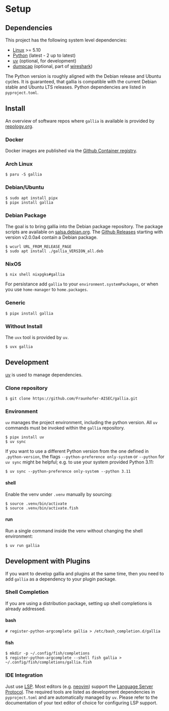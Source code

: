 <!--
SPDX-FileCopyrightText: AISEC Pentesting Team

SPDX-License-Identifier: CC0-1.0
-->

# Setup
## Dependencies

This project has the following system level dependencies:

* [Linux](https://kernel.org) >= 5.10
* [Python](https://python.org) (latest - 2 up to latest)
* [uv](https://docs.astral.sh/uv/) (optional, for development)
* [dumpcap](https://www.wireshark.org/docs/man-pages/dumpcap.html) (optional, part of [wireshark](https://www.wireshark.org/))

The Python version is roughly aligned with the Debian release and Ubuntu cycles.
It is guaranteed, that gallia is compatible with the current Debian stable and Ubuntu LTS releases.
Python dependencies are listed in `pyproject.toml`.

## Install

An overview of software repos where `gallia` is available is provided by [repology.org](https://repology.org/project/gallia/versions).

### Docker

Docker images are published via the [Github Container registry](https://github.com/Fraunhofer-AISEC/gallia/pkgs/container/gallia).

### Arch Linux 

``` shell-session
$ paru -S gallia
```

### Debian/Ubuntu

``` shell-session
$ sudo apt install pipx
$ pipx install gallia
```

### Debian Package

The goal is to bring gallia into the Debian package repository.
The package scripts are available on [salsa.debian.org](https://salsa.debian.org/rumpelsepp/gallia).
The [Github Releases](https://github.com/Fraunhofer-AISEC/gallia/releases) starting with version v2.0.0a4 contain a Debian package.

``` shell-session
$ wcurl URL_FROM_RELEASE_PAGE
$ sudo apt install ./gallia_VERSION_all.deb
```

### NixOS

``` shell-session
$ nix shell nixpgks#gallia
```

For persistance add `gallia` to your `environment.systemPackages`, or when you use `home-manager` to `home.packages`.

### Generic

``` shell-session
$ pipx install gallia
```

### Without Install

The `uvx` tool is provided by `uv`.

``` shell-session
$ uvx gallia
```

## Development

[uv](https://docs.astral.sh/uv/) is used to manage dependencies.

### Clone repository

```shell-session
$ git clone https://github.com/Fraunhofer-AISEC/gallia.git
```

### Environment 

`uv` manages the project environment, including the python version.
All `uv` commands must be invoked within the `gallia` repository.

```shell-session
$ pipx install uv
$ uv sync
```

If you want to use a different Python version from the one defined in `.python-version`, the flags `--python-preference only-system` or `--python` for `uv sync` might be helpful; e.g. to use your system provided Python 3.11:

```shell-session
$ uv sync --python-preference only-system --python 3.11
```

#### shell

Enable the venv under `.venv` manually by sourcing:

``` shell-session
$ source .venv/bin/activate
$ source .venv/bin/activate.fish
```

#### run

Run a single command inside the venv without changing the shell environment:

```shell-session
$ uv run gallia
```

## Development with Plugins

If you want to develop gallia and plugins at the same time, then you need to add `gallia` as a dependency to your plugin package.

### Shell Completion

If you are using a distribution package, setting up shell completions is already addressed.

#### bash

```shell-session
# register-python-argcomplete gallia > /etc/bash_completion.d/gallia
```

#### fish

```shell-session
$ mkdir -p ~/.config/fish/completions
$ register-python-argcomplete --shell fish gallia > ~/.config/fish/completions/gallia.fish
```

### IDE Integration

Just use [LSP](https://microsoft.github.io/language-server-protocol/).
Most editors (e.g. [neovim](https://neovim.io/)) support the [Language Server Protocol](https://microsoft.github.io/language-server-protocol/).
The required tools are listed as development dependencies in `pyproject.toml` and are automatically managed by `uv`.
Please refer to the documentation of your text editor of choice for configuring LSP support.
